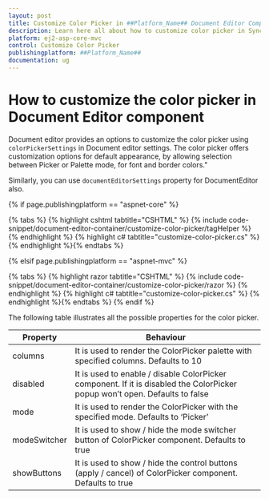 ```yaml
---
layout: post
title: Customize Color Picker in ##Platform_Name## Document Editor Component
description: Learn here all about how to customize color picker in Syncfusion ##Platform_Name## Document Editor component of Syncfusion Essential JS 2 and more.
platform: ej2-asp-core-mvc
control: Customize Color Picker
publishingplatform: ##Platform_Name##
documentation: ug
---
```



# How to customize the color picker in Document Editor component

Document editor provides an options to customize the color picker using `colorPickerSettings` in Document editor settings. The color picker offers customization options for default appearance, by allowing selection between Picker or Palette mode, for font and border colors."

Similarly, you can use `documentEditorSettings` property for DocumentEditor also.

{% if page.publishingplatform == "aspnet-core" %}

{% tabs %}
{% highlight cshtml tabtitle="CSHTML" %}
{% include code-snippet/document-editor-container/customize-color-picker/tagHelper %}
{% endhighlight %}
{% highlight c# tabtitle="customize-color-picker.cs" %}
{% endhighlight %}{% endtabs %}

{% elsif page.publishingplatform == "aspnet-mvc" %}

{% tabs %}
{% highlight razor tabtitle="CSHTML" %}
{% include code-snippet/document-editor-container/customize-color-picker/razor %}
{% endhighlight %}
{% highlight c# tabtitle="customize-color-picker.cs" %}
{% endhighlight %}{% endtabs %}
{% endif %}

The following table illustrates all the possible properties for the color picker.

| Property | Behaviour |
|---|---|
| columns | It is used to render the ColorPicker palette with specified columns. Defaults to 10 |
| disabled | It is used to enable / disable ColorPicker component. If it is disabled the ColorPicker popup won’t open. Defaults to false |
| mode | It is used to render the ColorPicker with the specified mode. Defaults to ‘Picker’ |
| modeSwitcher | It is used to show / hide the mode switcher button of ColorPicker component. Defaults to true |
| showButtons | It is used to show / hide the control buttons (apply / cancel) of ColorPicker component. Defaults to true |